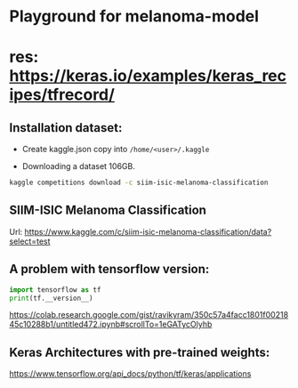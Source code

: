 # Playground for melanoma-model

# res: https://keras.io/examples/keras_recipes/tfrecord/

## Installation dataset:

* Create kaggle.json
copy into ```/home/<user>/.kaggle```

* Downloading a dataset 106GB. 
```bash
kaggle competitions download -c siim-isic-melanoma-classification
```

## SIIM-ISIC Melanoma Classification

Url:
https://www.kaggle.com/c/siim-isic-melanoma-classification/data?select=test


## A problem with tensorflow version:

```python
import tensorflow as tf
print(tf.__version__)
```

https://colab.research.google.com/gist/ravikyram/350c57a4facc1801f0021845c10288b1/untitled472.ipynb#scrollTo=1eGATycOlyhb


## Keras Architectures with pre-trained weights:

https://www.tensorflow.org/api_docs/python/tf/keras/applications
